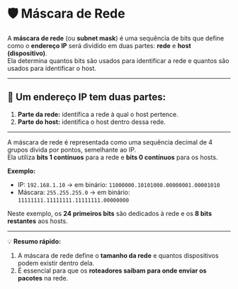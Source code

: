 # 🛡️ Máscara de Rede

A **máscara de rede** (ou **subnet mask**) é uma sequência de bits que define como o **endereço IP** será dividido em duas partes: **rede** e **host (dispositivo)**.  
Ela determina quantos bits são usados para identificar a rede e quantos são usados para identificar o host.

---

## 📌 Um endereço IP tem duas partes:

1. **Parte da rede:** identifica a rede à qual o host pertence.  
2. **Parte do host:** identifica o host dentro dessa rede.

---

A máscara de rede é representada como uma sequência decimal de 4 grupos divida por pontos, semelhante ao IP.  
Ela utiliza **bits 1 contínuos** para a rede e **bits 0 contínuos** para os hosts.  

**Exemplo:**

- IP: `192.168.1.10` → em binário: `11000000.10101000.00000001.00001010`  
- Máscara: `255.255.255.0` → em binário: `11111111.11111111.11111111.00000000`  

Neste exemplo, os **24 primeiros bits** são dedicados à rede e os **8 bits restantes** aos hosts.

---

💡 **Resumo rápido:**

1. A máscara de rede define o **tamanho da rede** e quantos dispositivos podem existir dentro dela.  
2. É essencial para que os **roteadores saibam para onde enviar os pacotes** na rede.
